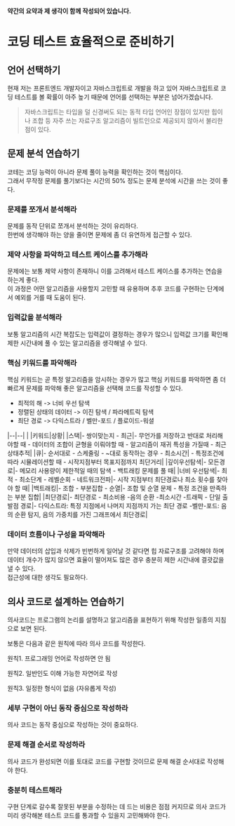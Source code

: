**약간의 요약과 제 생각이 함께 작성되어 있습니다.**

# 코딩 테스트 효율적으로 준비하기

## 언어 선택하기

현재 저는 프론트엔드 개발자이고 자바스크립트로 개발을 하고 있어 자바스크립트로 코딩 테스트를 볼 확률이 아주 높기 때문에 언어를 선택하는 부분은 넘어가겠습니다.

> 자바스크립트는 타입을 덜 신경써도 되는 동적 타입 언어인 장점이 있지만 힙이나 조합 등 자주 쓰는 자료구조 알고리즘이 빌트인으로 제공되지 않아서 불리한 점이 있다.

## 문제 분석 연습하기

코테는 코딩 능력이 아니라 문제 풀이 능력을 확인하는 것이 핵심이다.  
그래서 무작정 문제를 풀기보다는 시간의 50% 정도는 문제 분석에 시간을 쓰는 것이 좋다.

### 문제를 쪼개서 분석해라

문제를 동작 단위로 쪼개서 분석하는 것이 유리하다.  
한번에 생각해야 하는 양을 줄이면 문제에 좀 더 유연하게 접근할 수 있다.

### 제약 사항을 파악하고 테스트 케이스를 추가해라

문제에는 보통 제약 사항이 존재하니 이를 고려해서 테스트 케이스를 추가하는 연습을 하는게 좋다.  
이 과정은 어떤 알고리즘을 사용할지 고민할 때 유용하며 추후 코드를 구현하는 단계에서 예외를 거를 때 도움이 된다.

### 입력값을 분석해라

보통 알고리즘의 시간 복잡도는 입력값이 결정하는 경우가 많으니 입력값 크기를 확인해 제한 시간내에 풀 수 있는 알고리즘을 생각해낼 수 있다.

### 핵심 키워드를 파악해라

핵심 키워드는 곧 특정 알고리즘을 암시하는 경우가 많고 핵심 키워드를 파악하면 좀 더 빠르게 문제를 파악해 좋은 알고리즘을 선택해 코드를 작성할 수 있다.

- 최적의 해 -> 너비 우선 탐색
- 정렬된 상태의 데이터 -> 이진 탐색 / 파라메트릭 탐색
- 최단 경로 -> 다익스트라 / 벨만-포드 / 플로이드-워셜

|--|--|
| |키워드|상황|
|스택|- 쌍이맞는지 - 최근|- 무언가를 저장하고 반대로 처리해야할 때 - 데이터의 조합이 균형을 이뤄야할 때 - 알고리즘이 재귀 특성을 가질때 - 최근상태추적|
|큐|- 순서대로 - 스케줄링 - ~대로 동작하는 경우 - 최소시간| - 특정조건에 따라 시뮬레이션할 때 - 시작지점부터 목표지점까지 최단거리|
|깊이우선탐색|- 모든경로|- 메모리 사용량이 제한적일 때의 탐색 - 백트래킹 문제를 풀 때|
|너비 우선탐색|- 최적 - 최소단계 - 레벨순회 - 네트워크전파|- 시작 지점부터 최단경로나 최소 횟수를 찾아야 할 때|
|백트래킹|- 조합 - 부분집합 - 순열|- 조합 및 순열 문제 - 특정 조건을 만족하는 부분 집합|
|최단경로|- 최단경로 - 최소비용 -음의 순환 -최소시간 -트래픽 - 단일 출발점 경로|- 다익스트라: 특정 지점에서 나머지 지점까지 가는 최단 경로 -벨만-포드: 음의 순환 탐지, 음의 가중치를 가진 그래프에서 최단경로|

### 데이터 흐름이나 구성을 파악해라

만약 데이터의 삽입과 삭제가 빈번하게 일어날 것 같다면 힙 자료구조를 고려해야 하며 데이터 개수가 많지 않으면 효율이 떨어져도 많은 경우 충분히 제한 시간내에 결괏값을 낼 수 있다.  
접근성에 대한 생각도 필요하다.

## 의사 코드로 설계하는 연습하기

의사코드는 프로그램의 논리를 설명하고 알고리즘을 표현하기 위해 작성한 일종의 지침으로 보면 된다.

보통은 다음과 같은 원칙에 따라 의사 코드를 작성한다.

원칙1. 프로그래밍 언어로 작성하면 안 됨

원칙2. 일반인도 이해 가능한 자연어로 작성

원칙3. 일정한 형식이 없음 (자유롭게 작성)

### 세부 구현이 아닌 동작 중심으로 작성하라

의사 코드는 동작 중심으로 작성하는 것이 중요하다.

### 문제 해결 순서로 작성하라

의사 코드가 완성되면 이를 토대로 코드를 구현할 것이므로 문제 해결 순서대로 작성해야 한다.

### 충분히 테스트해라

구현 단계로 갈수록 잘못된 부분을 수정하는 데 드는 비용은 점점 커지므로 의사 코드가 미리 생각해본 테스트 코드를 통과할 수 있을지 고민해봐야 한다.

